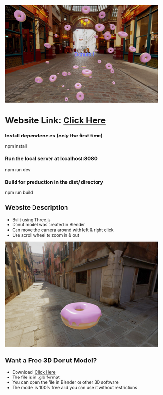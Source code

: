 <img src="images/Donut-Website-Images.png">

# Website Link: [Click Here](https://3-d-donut.vercel.app/)

### Install dependencies (only the first time)
npm install

### Run the local server at localhost:8080
npm run dev

### Build for production in the dist/ directory
npm run build

## Website Description 
- Built using Three.js
- Donut model was created in Blender
- Can move the camera around with left & right click
- Use scroll wheel to zoom in & out

<img src="images/blender-donut-image.png">

## Want a Free 3D Donut Model?
- Download: [Click Here](https://github.com/KevinThomasNY/3D-Donut/tree/master/static/BlenderDonut)
- The file is in .glb format
- You can open the file in Blender or other 3D software
-  The model is 100% free and you can use it without restrictions




